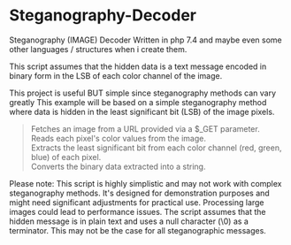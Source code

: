 # Steganography-Decoder
Steganography (IMAGE) Decoder Written in php 7.4 and maybe even some other languages / structures when i create them.

This script assumes that the hidden data is a text message encoded in binary form in the LSB of each color channel of the image.

This project is useful BUT simple since steganography methods can vary greatly
This example will be based on a simple steganography method where data is hidden in the least significant bit (LSB) of the image pixels.


> Fetches an image from a URL provided via a $_GET parameter.<br>
> Reads each pixel's color values from the image.<br>
> Extracts the least significant bit from each color channel (red, green, blue) of each pixel.<br>
> Converts the binary data extracted into a string.<br>

Please note:
This script is highly simplistic and may not work with complex steganography methods.
It's designed for demonstration purposes and might need significant adjustments for practical use.
Processing large images could lead to performance issues.
The script assumes that the hidden message is in plain text and uses a null character (\0) as a terminator. This may not be the case for all steganographic messages.
